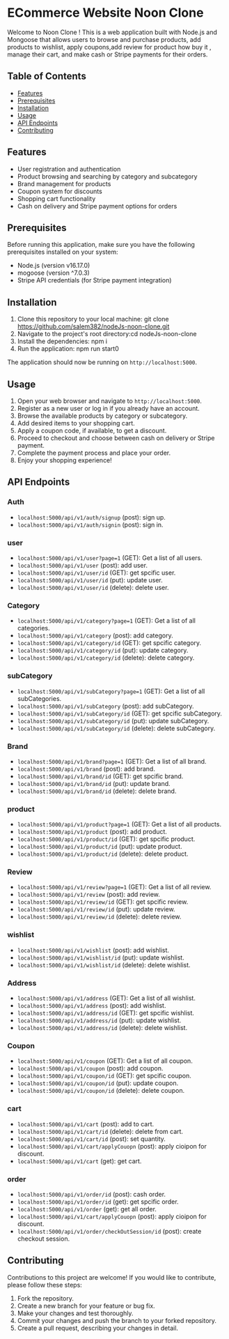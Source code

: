 # ECommerce Website Noon Clone

Welcome to Noon Clone ! This is a web application built with Node.js and Mongoose that allows users to browse and purchase products,   add products to wishlist, apply coupons,add review for product how buy it , manage their cart, and make cash or Stripe payments for their orders.

## Table of Contents

- [Features](#features)
- [Prerequisites](#prerequisites)
- [Installation](#installation)
- [Usage](#usage)
- [API Endpoints](#api-endpoints)
- [Contributing](#contributing)


## Features

- User registration and authentication
- Product browsing and searching by category and subcategory
- Brand management for products
- Coupon system for discounts
- Shopping cart functionality
- Cash on delivery and Stripe payment options for orders

## Prerequisites

Before running this application, make sure you have the following prerequisites installed on your system:

- Node.js (version v16.17.0)
- mogoose (version ^7.0.3)
- Stripe API credentials (for Stripe payment integration)

## Installation

1. Clone this repository to your local machine: git clone https://github.com/salem382/nodeJs-noon-clone.git
2. Navigate to the project's root directory:cd nodeJs-noon-clone
3. Install the dependencies: npm i
4. Run the application: npm run start0


The application should now be running on `http://localhost:5000`.

## Usage

1. Open your web browser and navigate to `http://localhost:5000`.
2. Register as a new user or log in if you already have an account.
3. Browse the available products by category or subcategory.
4. Add desired items to your shopping cart.
5. Apply a coupon code, if available, to get a discount.
6. Proceed to checkout and choose between cash on delivery or Stripe payment.
7. Complete the payment process and place your order.
8. Enjoy your shopping experience!

## API Endpoints

### Auth
- `localhost:5000/api/v1/auth/signup` (post): sign up.
- `localhost:5000/api/v1/auth/signin` (post): sign in.

### user
- `localhost:5000/api/v1/user?page=1` (GET): Get a list of all users.
- `localhost:5000/api/v1/user` (post): add user.
- `localhost:5000/api/v1/user/id` (GET): get spcific user.
- `localhost:5000/api/v1/user/id` (put): update user.
- `localhost:5000/api/v1/user/id` (delete): delete user.
### Category
- `localhost:5000/api/v1/category?page=1` (GET): Get a list of all categories.
- `localhost:5000/api/v1/category` (post): add category.
- `localhost:5000/api/v1/category/id` (GET): get spcific category.
- `localhost:5000/api/v1/category/id` (put): update category.
- `localhost:5000/api/v1/category/id` (delete): delete category.

### subCategory
- `localhost:5000/api/v1/subCategory?page=1` (GET): Get a list of all subCategories.
- `localhost:5000/api/v1/subCategory` (post): add subCategory.
- `localhost:5000/api/v1/subCategory/id` (GET): get spcific subCategory.
- `localhost:5000/api/v1/subCategory/id` (put): update subCategory.
- `localhost:5000/api/v1/subCategory/id` (delete): delete subCategory.

### Brand
- `localhost:5000/api/v1/brand?page=1` (GET): Get a list of all brand.
- `localhost:5000/api/v1/brand` (post): add brand.
- `localhost:5000/api/v1/brand/id` (GET): get spcific brand.
- `localhost:5000/api/v1/brand/id` (put): update brand.
- `localhost:5000/api/v1/brand/id` (delete): delete brand.

### product
- `localhost:5000/api/v1/product?page=1` (GET): Get a list of all products.
- `localhost:5000/api/v1/product` (post): add product.
- `localhost:5000/api/v1/product/id` (GET): get spcific product.
- `localhost:5000/api/v1/product/id` (put): update product.
- `localhost:5000/api/v1/product/id` (delete): delete product.

### Review
- `localhost:5000/api/v1/review?page=1` (GET): Get a list of all review.
- `localhost:5000/api/v1/review` (post): add review.
- `localhost:5000/api/v1/review/id` (GET): get spcific review.
- `localhost:5000/api/v1/review/id` (put): update review.
- `localhost:5000/api/v1/review/id` (delete): delete review.

### wishlist
- `localhost:5000/api/v1/wishlist` (post): add wishlist.
- `localhost:5000/api/v1/wishlist/id` (put): update wishlist.
- `localhost:5000/api/v1/wishlist/id` (delete): delete wishlist.

### Address
- `localhost:5000/api/v1/address` (GET): Get a list of all wishlist.
- `localhost:5000/api/v1/address` (post): add wishlist.
- `localhost:5000/api/v1/address/id` (GET): get spcific wishlist.
- `localhost:5000/api/v1/address/id` (put): update wishlist.
- `localhost:5000/api/v1/address/id` (delete): delete wishlist.

### Coupon
- `localhost:5000/api/v1/coupon` (GET): Get a list of all coupon.
- `localhost:5000/api/v1/coupon` (post): add coupon.
- `localhost:5000/api/v1/coupon/id` (GET): get spcific coupon.
- `localhost:5000/api/v1/coupon/id` (put): update coupon.
- `localhost:5000/api/v1/coupon/id` (delete): delete coupon.

### cart 
- `localhost:5000/api/v1/cart` (post): add to cart.
- `localhost:5000/api/v1/cart/id` (delete): delete from cart.
- `localhost:5000/api/v1/cart/id` (post): set quantity.
- `localhost:5000/api/v1/cart/applyCouopn` (post): apply cioipon for discount.
- `localhost:5000/api/v1/cart` (get): get cart.

### order 

- `localhost:5000/api/v1/order/id` (post): cash order.
- `localhost:5000/api/v1/order/id` (get): get spcific order.
- `localhost:5000/api/v1/order` (get): get all order.
- `localhost:5000/api/v1/cart/applyCouopn` (post): apply cioipon for discount.
- `localhost:5000/api/v1/order/checkOutSession/id` (post): create checkout session.


## Contributing

Contributions to this project are welcome! If you would like to contribute, please follow these steps:

1. Fork the repository.
2. Create a new branch for your feature or bug fix.
3. Make your changes and test thoroughly.
4. Commit your changes and push the branch to your forked repository.
5. Create a pull request, describing your changes in detail.







